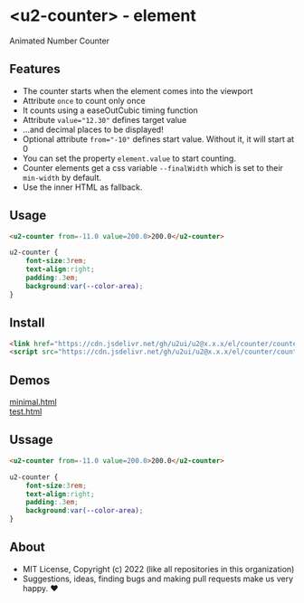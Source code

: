 # &lt;u2-counter&gt; - element
Animated Number Counter

## Features

- The counter starts when the element comes into the viewport
- Attribute `once` to count only once
- It counts using a easeOutCubic timing function
- Attribute `value="12.30"` defines target value 
- ...and decimal places to be displayed!
- Optional attribute `from="-10"` defines start value. Without it, it will start at 0
- You can set the property `element.value` to start counting.
- Counter elements get a css variable `--finalWidth` which is set to their `min-width` by default.
- Use the inner HTML as fallback.

## Usage

```html
<u2-counter from=-11.0 value=200.0>200.0</u2-counter>
```

```css
u2-counter {
    font-size:3rem;
    text-align:right;
    padding:.3em;
    background:var(--color-area);
}
```

## Install

```html
<link href="https://cdn.jsdelivr.net/gh/u2ui/u2@x.x.x/el/counter/counter.min.css" rel=stylesheet>
<script src="https://cdn.jsdelivr.net/gh/u2ui/u2@x.x.x/el/counter/counter.min.js" type=module async></script>
```

## Demos

[minimal.html](http://gcdn.li/u2ui/u2@main/el/counter/tests/minimal.html)  
[test.html](http://gcdn.li/u2ui/u2@main/el/counter/tests/test.html)  

## Ussage

```html
<u2-counter from=-11.0 value=200.0>200.0</u2-counter>
```

```css
u2-counter {
    font-size:3rem;
    text-align:right;
    padding:.3em;
    background:var(--color-area);
}
```

## About

- MIT License, Copyright (c) 2022 <u2> (like all repositories in this organization) <br>
- Suggestions, ideas, finding bugs and making pull requests make us very happy. ♥

